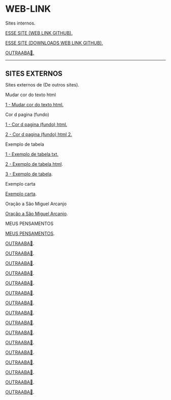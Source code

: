 # WEB-LINK



Sites internos.


<!------------------------------------------------------>
<!------------------------------------------------------>
<a href="https://github.com/santos246/WEB-LINK
" target="_blank">ESSE SITE (WEB LINK GITHUB).</a>
<!------------------------------------------------------>
<a href="https://github.com/santos246/WEB-LINK/archive/refs/heads/main.zip" target="_blank">ESSE SITE (DOWNLOADS WEB LINK GITHUB).</a>
<!------------------------------------------------------>
<a href="LINK🔴" target="_blank">OUTRAABA🔴.</a>
<!------------------------------------------------------>



<HR/>

<h1 style="font-size:150%">SITES EXTERNOS</h1>
Sites externos de (De outros sites).
<br/>

<!------------------------------------------------------>
Mudar cor do texto html<br/>

<a href="https://www.gsigma.ufsc.br/~popov/aulas/bd1/progweb/basicow95/fontes.html" target="_blank">1 - Mudar cor do texto html.</a>
<!------------------------------------------------------>
Cor d pagina (fundo)<br/>

<a href="https://www.htmlprogressivo.net/2013/08/bgcolor-Como-mudar-a-cor-de-fundo-de-um-site-A-tabela-de-cores.html" target="_blank">1 - Cor d pagina (fundo) html.</a>
<!------------------------------------------------------>
<a href="https://pt.wikihow.com/Configurar-Cores-de-Fundo-em-HTML" target="_blank">2 - Cor d pagina (fundo) html 2.</a>
<!------------------------------------------------------>
Exemplo de tabela<br/>

<a href="TABELA.txt" target="_blank">1 - Exemplo de tabela txt.</a>
<!------------------------------------------------------>
<a href="TABELA.html" target="_blank">2 - Exemplo de tabela html</a>.
<!------------------------------------------------------>
<a href="https://raw.githubusercontent.com/santos246/WEB-LINK/main/TABELA.html" target="_blank">3 - Exemplo de tabela</a>.
<!------------------------------------------------------>
Exemplo carta

<a href="https://raw.githubusercontent.com/santos246/WEB-LINK/main/Exemplo%20carta.html" target="_blank">Exemplo carta</a>.
<!------------------------------------------------------>
Oração a São Miguel Arcanjo

<a href="https://santos246.github.io/WEB-LINK/Ora%C3%A7%C3%A3o%20a%20S%C3%A3o%20Miguel%20Arcanjo.html" target="_blank">Oração a São Miguel Arcanjo</a>.
<!------------------------------------------------------>
MEUS PENSAMENTOS

<a href="MEUS PENSAMENTOS.htm" target="_blank">MEUS PENSAMENTOS</a>.
<!------------------------------------------------------>


<a href="LINK🔴" target="_blank">OUTRAABA🔴</a>.
<!------------------------------------------------------>


<a href="LINK🔴" target="_blank">OUTRAABA🔴</a>.
<!------------------------------------------------------>


<a href="LINK🔴" target="_blank">OUTRAABA🔴</a>.
<!------------------------------------------------------>


<a href="LINK🔴" target="_blank">OUTRAABA🔴</a>.
<!------------------------------------------------------>


<a href="LINK🔴" target="_blank">OUTRAABA🔴</a>.
<!------------------------------------------------------>


<a href="LINK🔴" target="_blank">OUTRAABA🔴</a>.
<!------------------------------------------------------>










<!------------------------------------------------------>
<a href="LINK🔴" target="_blank">OUTRAABA🔴</a>.
<!------------------------------------------------------>
<a href="LINK🔴" target="_blank">OUTRAABA🔴</a>.
<!------------------------------------------------------>
<a href="LINK🔴" target="_blank">OUTRAABA🔴</a>.
<!------------------------------------------------------>
<a href="LINK🔴" target="_blank">OUTRAABA🔴</a>.
<!------------------------------------------------------>
<a href="LINK🔴" target="_blank">OUTRAABA🔴</a>.
<!------------------------------------------------------>
<a href="LINK🔴" target="_blank">OUTRAABA🔴</a>.
<!------------------------------------------------------>
<a href="LINK🔴" target="_blank">OUTRAABA🔴</a>.
<!------------------------------------------------------>
<a href="LINK🔴" target="_blank">OUTRAABA🔴</a>.
<!------------------------------------------------------>
<a href="LINK🔴" target="_blank">OUTRAABA🔴</a>.
<!------------------------------------------------------>
<a href="LINK🔴" target="_blank">OUTRAABA🔴</a>.
<!------------------------------------------------------>

































